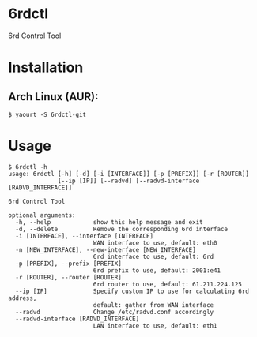6rdctl
======

6rd Control Tool

# Installation
## Arch Linux (AUR):
    $ yaourt -S 6rdctl-git

# Usage
    $ 6rdctl -h
    usage: 6rdctl [-h] [-d] [-i [INTERFACE]] [-p [PREFIX]] [-r [ROUTER]]
                  [--ip [IP]] [--radvd] [--radvd-interface [RADVD_INTERFACE]]
    
    6rd Control Tool
    
    optional arguments:
      -h, --help            show this help message and exit
      -d, --delete          Remove the corresponding 6rd interface
      -i [INTERFACE], --interface [INTERFACE]
                            WAN interface to use, default: eth0
      -n [NEW_INTERFACE], --new-interface [NEW_INTERFACE]
                            6rd interface to use, default: 6rd
      -p [PREFIX], --prefix [PREFIX]
                            6rd prefix to use, default: 2001:e41
      -r [ROUTER], --router [ROUTER]
                            6rd router to use, default: 61.211.224.125
      --ip [IP]             Specify custom IP to use for calculating 6rd address,
                            default: gather from WAN interface
      --radvd               Change /etc/radvd.conf accordingly
      --radvd-interface [RADVD_INTERFACE]
                            LAN interface to use, default: eth1
